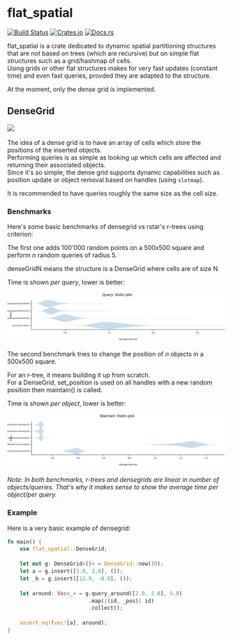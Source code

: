 # flat_spatial

[![Build Status](https://github.com/Uriopass/flat_spatial/workflows/Rust/badge.svg?branch=master)](https://github.com/Uriopass/flat_spatial/actions)
[![Crates.io](https://img.shields.io/crates/v/flat_spatial.svg)](https://crates.io/crates/flat_spatial)
[![Docs.rs](https://docs.rs/flat_spatial/badge.svg)](https://docs.rs/flat_spatial)

flat_spatial is a crate dedicated to dynamic spatial partitioning structures that are not based on trees
(which are recursive) but on simple flat structures such as a grid/hashmap of cells.  
Using grids or other flat structures makes for very fast updates (constant time) and
even fast queries, provded they are adapted to the structure.

At the moment, only the dense grid is implemented.

## DenseGrid

![](https://i.imgur.com/2rkQbxB.png)

The idea of a dense grid is to have an array of cells which store the positions 
of the inserted objects.  
Performing queries is as simple as looking up which cells are affected and returning 
their associated objects.  
Since it's so simple, the dense grid supports dynamic capabilities such as position update
or object removal based on handles (using `slotmap`).

It is recommended to have queries roughly the same size as the cell size.

### Benchmarks

Here's some basic benchmarks of densegrid vs rstar's r-trees using criterion:

The first one adds 100'000 random points on a 500x500 square and perform _n_ random 
queries of radius 5.

denseGridN means the structure is a DenseGrid where cells are of size N.  

Time is shown _per query_, lower is better:

![query benchmark](img/query.svg)

The second benchmark tries to change the position of _n_ objects in a 500x500 square.

For an r-tree, it means building it up from scratch.   
For a DenseGrid, set_position is used on all handles with a new random position
then maintain() is called.

Time is shown _per object_, lower is better:

![maintain benchmark](img/maintain.svg)

_Note: In both benchmarks, r-trees and densegrids are linear 
in number of objects/queries. That's why it makes sense to show the average time
per object/per query._

### Example

Here is a very basic example of densegrid:

```Rust
fn main() {
    use flat_spatial::DenseGrid;
    
    let mut g: DenseGrid<()> = DenseGrid::new(10);
    let a = g.insert([3.0, 3.0], ());
    let _b = g.insert([12.0, -8.0], ());
    
    let around: Vec<_> = g.query_around([2.0, 2.0], 5.0)
                          .map(|(id, _pos)| id)
                          .collect();
     
    assert_eq!(vec![a], around);
}
```
